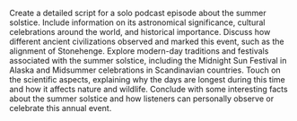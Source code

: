 Create a detailed script for a solo podcast episode about the summer solstice. Include information on its astronomical significance, cultural celebrations around the world, and historical importance. Discuss how different ancient civilizations observed and marked this event, such as the alignment of Stonehenge. Explore modern-day traditions and festivals associated with the summer solstice, including the Midnight Sun Festival in Alaska and Midsummer celebrations in Scandinavian countries. Touch on the scientific aspects, explaining why the days are longest during this time and how it affects nature and wildlife. Conclude with some interesting facts about the summer solstice and how listeners can personally observe or celebrate this annual event.
